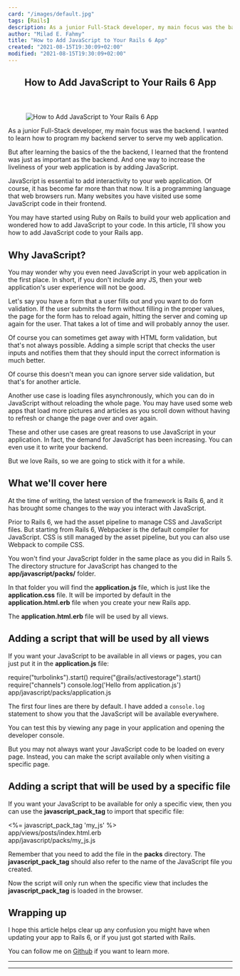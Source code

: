 ```yaml
---
card: "/images/default.jpg"
tags: [Rails]
description: As a junior Full-Stack developer, my main focus was the backe
author: "Milad E. Fahmy"
title: "How to Add JavaScript to Your Rails 6 App"
created: "2021-08-15T19:30:09+02:00"
modified: "2021-08-15T19:30:09+02:00"
---
```

<div class="site-wrapper">
<main id="site-main" class="site-main outer">
<div class="inner">
<article class="post-full post tag-rails tag-javascript ">
<header class="post-full-header">
<h1 class="post-full-title">How to Add JavaScript to Your Rails 6 App</h1>
</header>
<figure class="post-full-image">
<picture>
<source media="(max-width: 700px)" sizes="1px" srcset="data:image/gif;base64,R0lGODlhAQABAIAAAAAAAP///yH5BAEAAAAALAAAAAABAAEAAAIBRAA7 1w">
<source media="(min-width: 701px)" sizes="(max-width: 800px) 400px,
(max-width: 1170px) 700px,
1400px" srcset="/news/content/images/size/w300/2020/04/carl-heyerdahl-KE0nC8-58MQ-unsplash--1-.jpg 300w,
/news/content/images/size/w600/2020/04/carl-heyerdahl-KE0nC8-58MQ-unsplash--1-.jpg 600w,
/news/content/images/size/w1000/2020/04/carl-heyerdahl-KE0nC8-58MQ-unsplash--1-.jpg 1000w,
/news/content/images/size/w2000/2020/04/carl-heyerdahl-KE0nC8-58MQ-unsplash--1-.jpg 2000w">
<img onerror="this.style.display='none'" src="/news/content/images/size/w2000/2020/04/carl-heyerdahl-KE0nC8-58MQ-unsplash--1-.jpg" alt="How to Add JavaScript to Your Rails 6 App">
</picture>
</figure>
<section class="post-full-content">
<div class="post-content">
<p>As a junior Full-Stack developer, my main focus was the backend. I wanted to learn how to program my backend server to serve my web application. </p>
<p>But after learning the basics of the the backend, I learned that the frontend was just as important as the backend. And one way to increase the liveliness of your web application is by adding JavaScript.</p>
<p>JavaScript is essential to add interactivity to your web application. Of course, it has become far more than that now. It is a programming language that web browsers run. Many websites you have visited use some JavaScript code in their frontend. </p>
<p>You may have started using Ruby on Rails to build your web application and wondered how to add JavaScript to your code. In this article, I'll show you how to add JavaScript code to your Rails app.</p>
<h2 id="why-javascript">Why JavaScript?</h2>
<p>You may wonder why you even need JavaScript in your web application in the first place. In short, if you don't include any JS, then your web application's user experience will not be good.</p>
<p>Let's say you have a form that a user fills out and you want to do form validation. If the user submits the form without filling in the proper values, the page for the form has to reload again, hitting the server and coming up again for the user. That takes a lot of time and will probably annoy the user.</p>
<p>Of course you can sometimes get away with HTML form validation, but that's not always possible. Adding a simple script that checks the user inputs and notifies them that they should input the correct information is much better.</p>
<p>Of course this doesn't mean you can ignore server side validation, but that's for another article.</p>
<p>Another use case is loading files asynchronously, which you can do in JavaScript without reloading the whole page. You may have used some web apps that load more pictures and articles as you scroll down without having to refresh or change the page over and over again.</p>
<p>These and other use cases are great reasons to use JavaScript in your application. In fact, the demand for JavaScript has been increasing. You can even use it to write your backend. </p>
<p>But we love Rails, so we are going to stick with it for a while. </p>
<h2 id="what-we-ll-cover-here">What we'll cover here</h2>
<p>At the time of writing, the latest version of the framework is Rails 6, and it has brought some changes to the way you interact with JavaScript. </p>
<p>Prior to Rails 6, we had the asset pipeline to manage CSS and JavaScript files. But starting from Rails 6, Webpacker is the default compiler for JavaScript. CSS is still managed by the asset pipeline, but you can also use Webpack to compile CSS. </p>
<p>You won't find your JavaScript folder in the same place as you did in Rails 5. The directory structure for JavaScript has changed to the <strong>app/javascript/packs/</strong> folder.</p>
<p>In that folder you will find the <strong>application.js</strong> file, which is just like the <strong>application.css</strong> file. It will be imported by default in the <strong>application.html.erb</strong> file when you create your new Rails app. </p>
<p>The <strong>application.html.erb</strong> file will be used by all views. </p>
<h2 id="adding-a-script-that-will-be-used-by-all-views">Adding a script that will be used by all views</h2>
<p>If you want your JavaScript to be available in all views or pages, you can just put it in the <strong>application.js</strong> file:</p>
require("turbolinks").start()
require("@rails/activestorage").start()
require("channels")
console.log('Hello from application.js')</code></pre>
<figcaption>app/javascript/packs/application.js</figcaption>
</figure>
<p>The first four lines are there by default. I have added a <code>console.log</code> statement to show you that the JavaScript will be available everywhere. </p>
<p>You can test this by viewing any page in your application and opening the developer console. </p>
<p>But you may not always want your JavaScript code to be loaded on every page. Instead, you can make the script available only when visiting a specific page.</p>
<h2 id="adding-a-script-that-will-be-used-by-a-specific-file">Adding a script that will be used by a specific file</h2>
<p>If you want your JavaScript to be available for only a specific view, then you can use the <strong>javascript_pack_tag</strong> to import that specific file:</p>
&lt;%= javascript_pack_tag 'my_js' %&gt;
</code></pre>
<figcaption>app/views/posts/index.html.erb</figcaption>
</figure>
<figcaption>app/javascript/packs/my_js.js</figcaption>
</figure>
<p>Remember that you need to add the file in the <strong>packs</strong> directory. The <strong>javascript_pack_tag</strong> should also refer to the name of the JavaScript file you created. </p>
<p>Now the script will only run when the specific view that includes the <strong>javascript_pack_tag</strong> is loaded in the browser.</p>
<h2 id="wrapping-up">Wrapping up</h2>
<p>I hope this article helps clear up any confusion you might have when updating your app to Rails 6, or if you just got started with Rails. </p>
<p>You can follow me on <a href="https://github.com/DanielMitiku">Github</a> if you want to learn more.</p>
</div>
<hr>
<hr>
</section>
</article>
</div>
</main>
</div>
<!-- Google Tag Manager (noscript) -->
<!-- End Google Tag Manager (noscript) -->
